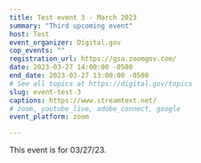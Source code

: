 ```yaml
---
title: Test event 3 - March 2023
summary: "Third upcoming event"
host: Test
event_organizer: Digital.gov
cop_events: ""
registration_url: https://gsa.zoomgov.com/
date: 2023-03-27 14:00:00 -0500
end_date: 2023-03-27 13:00:00 -0500
# See all topics at https://digital.gov/topics
slug: event-test-3
captions: https://www.streamtext.net/
# zoom, youtube_live, adobe_connect, google
event_platform: zoom

---
```


This event is for 03/27/23.
